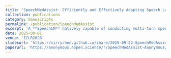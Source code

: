 ```yaml
---
title: "SpeechMedAssist: Efficiently and Effectively Adapting Speech Language Model for Medical Consultation"
collection: publications
category: manuscripts
permalink: /publication/SpeechMedAssist
excerpt: 'A **SpeechLM** natively capable of conducting multi-turn speech-based interactions with patients, with modality alignment, satefy and efficiency check.'
date: 2025-09-01
venue: 'ICLR2026'
slidesurl: 'https://sirrychen.github.io/share/2025-09-22-SpeechMedAssist.html'
paperurl: 'https://anonymous.4open.science/r/SpeechMedAssist-Anonymous/'
---
```


